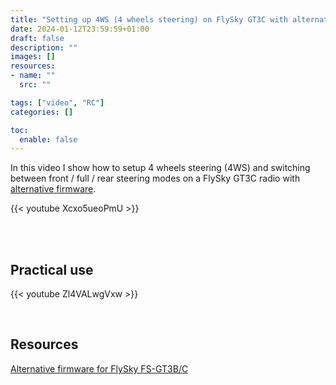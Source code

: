```yaml
---
title: "Setting up 4WS (4 wheels steering) on FlySky GT3C with alternative firmware"
date: 2024-01-12T23:59:59+01:00
draft: false
description: ""
images: []
resources:
- name: ""
  src: ""

tags: ["video", "RC"]
categories: []

toc:
  enable: false
---
```


In this video I show how to setup 4 wheels steering (4WS) and switching between front / full / rear steering modes on a FlySky GT3C radio with [alternative firmware](https://github.com/semerad/gt3b).

{{< youtube Xcxo5ueoPmU >}}

<br>
<br>

## Practical use
{{< youtube Zl4VALwgVxw >}}

<br>

## Resources

[Alternative firmware for FlySky FS-GT3B/C](https://github.com/semerad/gt3b)